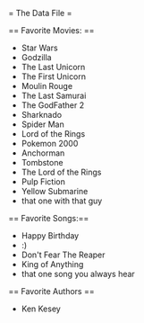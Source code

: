 = The Data File =


== Favorite Movies: ==
* Star Wars
* Godzilla
* The Last Unicorn
* The First Unicorn
* Moulin Rouge
* The Last Samurai
* The GodFather 2 
* Sharknado
* Spider Man
* Lord of the Rings
* Pokemon 2000
* Anchorman
* Tombstone
* The Lord of the Rings
* Pulp Fiction
* Yellow Submarine
* that one with that guy


== Favorite Songs:==
* Happy Birthday
* :)
* Don't Fear The Reaper
* King of Anything
* that one song you always hear

== Favorite Authors ==
* Ken Kesey
